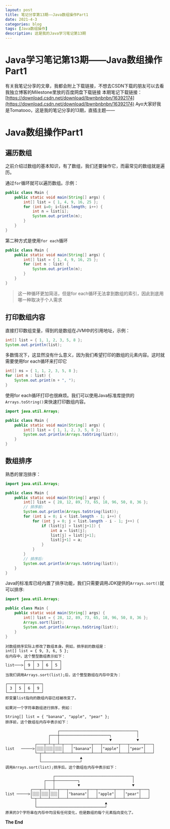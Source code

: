 ```yaml
---
layout: post
title: 笔记分享第13期——Java数组操作Part1
date: 2021-4-3
categories: blog
tags: [Java数组操作]
description: 这是我的Java学习笔记第13期
---
```


# Java学习笔记第13期——Java数组操作Part1

有关我笔记分享的文章，我都会附上下载链接，不想去CSDN下载的朋友可以去看我独立博客的Milestone里放的百度网盘下载链接
本期笔记下载链接：[https://download.csdn.net/download/lbwnbnbnbn/16392174](https://download.csdn.net/download/lbwnbnbnbn/16392174)
Ayo大家好我是Tomatooo，这是我的笔记分享的13期，直插主题——

# Java数组操作Part1

## 遍历数组

之前介绍过数组的基本知识，有了数组，我们还要操作它，而最常见的数组就是遍历。

通过`for`循环就可以遍历数组。示例：

 ```java
 public class Main {
     public static void main(String[] args) {
         int[] list = { 1, 4, 9, 16, 25 };
         for (int i=0; i<list.length; i++) {
             int n = list[i];
             System.out.println(n);
         }
     }
 }
 ```


第二种方式是使用`for each`循环

 ```Java
 public class Main {
     public static void main(String[] args) {
         int[] list = { 1, 4, 9, 16, 25 };
         for (int n : list) {
             System.out.println(n);
         }
     }
 }
 ```


> 这一种循环更加简洁，但是for each循环无法拿到数组的索引，因此到底用哪一种取决于个人需求


## 打印数组内容

直接打印数组变量，得到的是数组在JVM中的引用地址，示例：

 ```java
 int[] list = { 1, 1, 2, 3, 5, 8 };
 System.out.println(list);
 ```


多数情况下，这显然没有什么意义，因为我们希望打印的数组的元素内容。这时就需要使用for each循环来打印它

 ```java
 int[] ns = { 1, 1, 2, 3, 5, 8 };
 for (int n : list) {
     System.out.print(n + ", ");
 }
 
 ```


使用for each循环打印也很麻烦。我们可以使用Java标准库提供的`Arrays.toString()`来快速打印数组内容。

 ```java
 import java.util.Arrays;
 
 public class Main {
     public static void main(String[] args) {
         int[] list = { 1, 1, 2, 3, 5, 8 };
         System.out.println(Arrays.toString(list));
     }
 }
 
 ```


## 数组排序

熟悉的冒泡排序：

 ```java
 import java.util.Arrays;
 
 public class Main {
     public static void main(String[] args) {
         int[] list = { 28, 12, 89, 73, 65, 18, 96, 50, 8, 36 };
         // 排序前:
         System.out.println(Arrays.toString(list));
         for (int i = 0; i < list.length - 1; i++) {
             for (int j = 0; j < list.length - i - 1; j++) {
                 if (list[j] > list[j+1]) {
                     int a = list[j];
                     list[j] = list[j+1];
                     list[j+1] = a;
                 }
             }
         }
         // 排序后:
         System.out.println(Arrays.toString(list));
     }
 }
 
 ```


Java的标准库已经内置了排序功能，我们只需要调用JDK提供的`Arrays.sort()`就可以排序:

 ```java
 import java.util.Arrays;
 
 public class Main {
     public static void main(String[] args) {
         int[] list = { 28, 12, 89, 73, 65, 18, 96, 50, 8, 36 };
         Arrays.sort(list);
         System.out.println(Arrays.toString(list));
     }
 }
 ```


 ```纯文本
 对数组排序实际上修改了数组本身。例如，排序前的数组是：
 int[] list = { 9, 3, 6, 5 };
 在内存中，这个整型数组表示如下：
         ┌───┬───┬───┬───┐
 list───>│ 9 │ 3 │ 6 │ 5 │
         └───┴───┴───┴───┘
 当我们调用Arrays.sort(list);后，这个整型数组在内存中变为：
 
 ┌───┬───┬───┬───┐
 │ 3 │ 5 │ 6 │ 9 │
 └───┴───┴───┴───┘
 即变量list指向的数组内容已经被改变了。
 
 如果对一个字符串数组进行排序，例如：
 
 String[] list = { "banana", "apple", "pear" };
 排序前，这个数组在内存中表示如下：
 
                        ┌──────────────────────────────────┐
                    ┌───┼──────────────────────┐           │
                    │   │                      ▼           ▼
              ┌───┬─┴─┬─┴─┬───┬────────┬───┬───────┬───┬──────┬───┐
 list   ─────>│░░░│░░░│░░░│   │"banana"│   │"apple"│   │"pear"│   │
              └─┬─┴───┴───┴───┴────────┴───┴───────┴───┴──────┴───┘
                │                 ▲
                └─────────────────┘
 调用Arrays.sort(list);排序后，这个数组在内存中表示如下：
 
                      ┌──────────────────────────────────┐
                  ┌───┼──────────┐                       │
                  │   │          ▼                       ▼
            ┌───┬─┴─┬─┴─┬───┬────────┬───┬───────┬───┬──────┬───┐
 list ─────>│░░░│░░░│░░░│   │"banana"│   │"apple"│   │"pear"│   │
            └─┬─┴───┴───┴───┴────────┴───┴───────┴───┴──────┴───┘
              │                              ▲
              └──────────────────────────────┘
 原来的3个字符串在内存中均没有任何变化，但是数组的每个元素指向变化了。
 ```

**The End**
